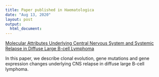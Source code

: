 ```yaml
---
title: Paper published in Haematologica
date: "Aug 13, 2020"
layout: post
output:
  html_document:
---
```


[Molecular Attributes Underlying Central Nervous System and Systemic Relapse in Diffuse Large B-cell Lymphoma](http://www.haematologica.org/content/early/2020/08/03/haematol.2020.255950)

In this paper, we describe clonal evolution, gene mutations and gene expression changes underlying CNS relapse in diffuse large B-cell lymphoma.
